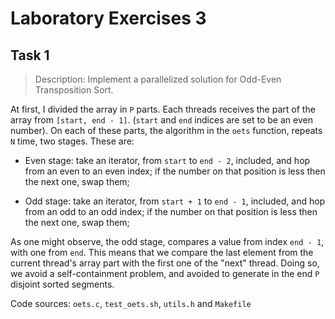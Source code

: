 # Laboratory Exercises 3

## Task 1

> Description: Implement a parallelized solution for Odd-Even Transposition
> Sort.

At first, I divided the array in `P` parts. Each threads receives the part of the array from `[start, end - 1]`. (`start` and `end` indices are set to be an even number).
On each of these parts, the algorithm in the `oets` function, repeats `N` time, two stages. These are:

- Even stage: take an iterator, from `start` to `end - 2`, included, and hop
    from an even to an even index; if the number on that position is less then
     the next one, swap them;

- Odd stage: take an iterator, from `start + 1` to `end - 1`, included, and hop
    from an odd to an odd index; if the number on that position is less then the next one,
     swap them;

As one might observe, the odd stage, compares a value from index `end - 1`,
with one from `end`. This means that we compare the last element from the 
current thread's array part with the first one of the "next" thread. Doing so,
we avoid a self-containment problem, and avoided to generate in the end `P`
disjoint sorted segments.

Code sources: `oets.c`, `test_oets.sh`, `utils.h` and `Makefile`

